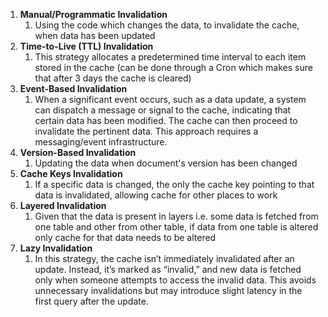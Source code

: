 1. **Manual/Programmatic Invalidation**
	1. Using the code which changes the data, to invalidate the cache, when data has been updated
2. **Time-to-Live (TTL) Invalidation**
	1. This strategy allocates a predetermined time interval to each item stored in the cache (can be done through a Cron which makes sure that after 3 days the cache is cleared)
3. **Event-Based Invalidation**
	1. When a significant event occurs, such as a data update, a system can dispatch a message or signal to the cache, indicating that certain data has been modified. The cache can then proceed to invalidate the pertinent data. This approach requires a messaging/event infrastructure.
4. **Version-Based Invalidation**
	1. Updating the data when document's version has been changed
5. **Cache Keys Invalidation**
	1. If a specific data is changed, the only the cache key pointing to that data is invalidated, allowing cache for other places to work
6. **Layered Invalidation**
	1. Given that the data is present in layers i.e. some data is fetched from one table and other from other table, if data from one table is altered only cache for that data needs to be altered
7. **Lazy Invalidation**
	1. In this strategy, the cache isn’t immediately invalidated after an update. Instead, it’s marked as “invalid,” and new data is fetched only when someone attempts to access the invalid data. This avoids unnecessary invalidations but may introduce slight latency in the first query after the update.